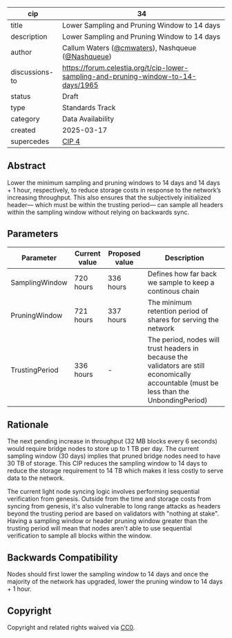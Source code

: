 | cip | 34 |
| - | - |
| title | Lower Sampling and Pruning Window to 14 days |
| description | Lower Sampling and Pruning Window to 14 days |
| author | Callum Waters ([@cmwaters](https://github.com/cmwaters)), Nashqueue ([@Nashqueue](https://github.com/Nashqueue)) |
| discussions-to | <https://forum.celestia.org/t/cip-lower-sampling-and-pruning-window-to-14-days/1965> |
| status | Draft |
| type | Standards Track |
| category | Data Availability |
| created | 2025-03-17 |
| supercedes | [CIP 4](./cip-4.md) |

## Abstract

Lower the minimum sampling and pruning windows to 14 days and 14 days + 1 hour, respectively, to reduce storage costs in response to the network’s increasing throughput. This also ensures that the subjectively initialized header— which must be within the trusting period— can sample all headers within the sampling window without relying on backwards sync.

## Parameters

| Parameter     | Current value | Proposed value | Description  |
|---------------|---------------|----------------|--------------|
| SamplingWindow | 720 hours  | 336 hours | Defines how far back we sample to keep a continous chain  |
| PruningWindow | 721 hours | 337 hours | The minimum retention period of shares for serving the network |
| TrustingPeriod | 336 hours | - | The period, nodes will trust headers in because the validators are still economically accountable (must be less than the UnbondingPeriod) |

## Rationale

The next pending increase in throughput (32 MB blocks every 6 seconds) would require bridge nodes to store up to 1 TB per day. The current sampling window (30 days) implies that pruned bridge nodes need to have 30 TB of storage. This CIP reduces the sampling window to 14 days to reduce the storage requirement to 14 TB which makes it less costly to serve data to the network.

The current light node syncing logic involves performing sequential verification from genesis. Outside from the time and storage costs from syncing from genesis, it's also vulnerable to long range attacks as headers beyond the trusting period are based on validators with "nothing at stake". Having a sampling window or header pruning window greater than the trusting period will mean that nodes aren't able to use sequential verification to sample all blocks within the window.

## Backwards Compatibility

Nodes should first lower the sampling window to 14 days and once the majority of the network has upgraded, lower the pruning window to 14 days + 1 hour.

## Copyright

Copyright and related rights waived via [CC0](https://github.com/celestiaorg/CIPs/blob/main/LICENSE).
